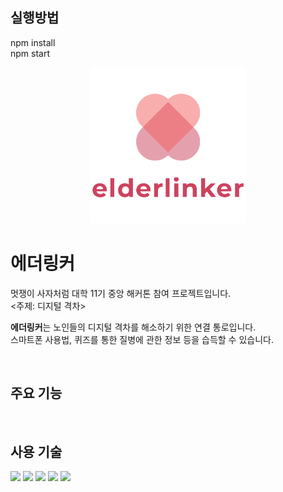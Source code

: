 ## 실행방법
npm install<br>
npm start

<p align="center">
    <img src="public/logo.png" width="250"/>
</p>

# 에더링커

멋쟁이 사자처럼 대학 11기 중앙 해커톤 참여 프로젝트입니다.  
<주제: 디지털 격차>  

<strong>에더링커</strong>는 노인들의 디지털 격차를 해소하기 위한 연결 통로입니다.  
스마트폰 사용법, 퀴즈를 통한 질병에 관한 정보 등을 습득할 수 있습니다.

<br>

## 주요 기능

<br>

## 사용 기술

<img src="https://img.shields.io/badge/React-61DAFB?style=flat-square&logo=React&logoColor=white"/> <img src="https://img.shields.io/badge/JavaScript-F7DF1E?style=flat-square&logo=JavaScript&logoColor=white"/> <img src="https://img.shields.io/badge/styled components-DB7093?style=flat-square&logo=styledcomponents&logoColor=white"/>
<img src="https://img.shields.io/badge/Axios-E01B22?style=flat-square"/> <img src="https://img.shields.io/badge/Vercel-000000?style=flat-square&logo=Vercel&logoColor=white"/>

<br>


